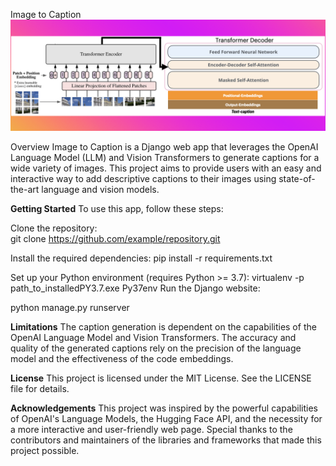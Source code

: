 Image to Caption
![Vision Encoder Decoder](/static/vision-encoder-decoder.png)


Overview
Image to Caption is a Django web app that leverages the OpenAI Language Model (LLM) and Vision Transformers to generate captions for a wide variety of images. This project aims to provide users with an easy and interactive way to add descriptive captions to their images using state-of-the-art language and vision models.

**Getting Started**
To use this app, follow these steps:

Clone the repository:  
git clone https://github.com/example/repository.git

Install the required dependencies:
pip install -r requirements.txt

Set up your Python environment (requires Python >= 3.7):
virtualenv -p path_to_installedPY3.7.exe Py37env
Run the Django website:

python manage.py runserver

**Limitations**
The caption generation is dependent on the capabilities of the OpenAI Language Model and Vision Transformers. The accuracy and quality of the generated captions rely on the precision of the language model and the effectiveness of the code embeddings.

**License**
This project is licensed under the MIT License. See the LICENSE file for details.

**Acknowledgements**
This project was inspired by the powerful capabilities of OpenAI's Language Models, the Hugging Face API, and the necessity for a more interactive and user-friendly web page. Special thanks to the contributors and maintainers of the libraries and frameworks that made this project possible.





